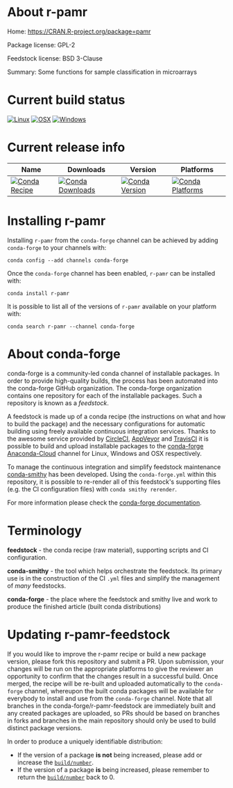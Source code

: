 About r-pamr
============

Home: https://CRAN.R-project.org/package=pamr

Package license: GPL-2

Feedstock license: BSD 3-Clause

Summary: Some functions for sample classification in microarrays



Current build status
====================

[![Linux](https://img.shields.io/circleci/project/github/conda-forge/r-pamr-feedstock/master.svg?label=Linux)](https://circleci.com/gh/conda-forge/r-pamr-feedstock)
[![OSX](https://img.shields.io/travis/conda-forge/r-pamr-feedstock/master.svg?label=macOS)](https://travis-ci.org/conda-forge/r-pamr-feedstock)
[![Windows](https://img.shields.io/appveyor/ci/conda-forge/r-pamr-feedstock/master.svg?label=Windows)](https://ci.appveyor.com/project/conda-forge/r-pamr-feedstock/branch/master)

Current release info
====================

| Name | Downloads | Version | Platforms |
| --- | --- | --- | --- |
| [![Conda Recipe](https://img.shields.io/badge/recipe-r--pamr-green.svg)](https://anaconda.org/conda-forge/r-pamr) | [![Conda Downloads](https://img.shields.io/conda/dn/conda-forge/r-pamr.svg)](https://anaconda.org/conda-forge/r-pamr) | [![Conda Version](https://img.shields.io/conda/vn/conda-forge/r-pamr.svg)](https://anaconda.org/conda-forge/r-pamr) | [![Conda Platforms](https://img.shields.io/conda/pn/conda-forge/r-pamr.svg)](https://anaconda.org/conda-forge/r-pamr) |

Installing r-pamr
=================

Installing `r-pamr` from the `conda-forge` channel can be achieved by adding `conda-forge` to your channels with:

```
conda config --add channels conda-forge
```

Once the `conda-forge` channel has been enabled, `r-pamr` can be installed with:

```
conda install r-pamr
```

It is possible to list all of the versions of `r-pamr` available on your platform with:

```
conda search r-pamr --channel conda-forge
```


About conda-forge
=================

conda-forge is a community-led conda channel of installable packages.
In order to provide high-quality builds, the process has been automated into the
conda-forge GitHub organization. The conda-forge organization contains one repository
for each of the installable packages. Such a repository is known as a *feedstock*.

A feedstock is made up of a conda recipe (the instructions on what and how to build
the package) and the necessary configurations for automatic building using freely
available continuous integration services. Thanks to the awesome service provided by
[CircleCI](https://circleci.com/), [AppVeyor](http://www.appveyor.com/)
and [TravisCI](https://travis-ci.org/) it is possible to build and upload installable
packages to the [conda-forge](https://anaconda.org/conda-forge)
[Anaconda-Cloud](http://docs.anaconda.org/) channel for Linux, Windows and OSX respectively.

To manage the continuous integration and simplify feedstock maintenance
[conda-smithy](http://github.com/conda-forge/conda-smithy) has been developed.
Using the ``conda-forge.yml`` within this repository, it is possible to re-render all of
this feedstock's supporting files (e.g. the CI configuration files) with ``conda smithy rerender``.

For more information please check the [conda-forge documentation](https://conda-forge.org/docs/).

Terminology
===========

**feedstock** - the conda recipe (raw material), supporting scripts and CI configuration.

**conda-smithy** - the tool which helps orchestrate the feedstock.
                   Its primary use is in the construction of the CI ``.yml`` files
                   and simplify the management of *many* feedstocks.

**conda-forge** - the place where the feedstock and smithy live and work to
                  produce the finished article (built conda distributions)


Updating r-pamr-feedstock
=========================

If you would like to improve the r-pamr recipe or build a new
package version, please fork this repository and submit a PR. Upon submission,
your changes will be run on the appropriate platforms to give the reviewer an
opportunity to confirm that the changes result in a successful build. Once
merged, the recipe will be re-built and uploaded automatically to the
`conda-forge` channel, whereupon the built conda packages will be available for
everybody to install and use from the `conda-forge` channel.
Note that all branches in the conda-forge/r-pamr-feedstock are
immediately built and any created packages are uploaded, so PRs should be based
on branches in forks and branches in the main repository should only be used to
build distinct package versions.

In order to produce a uniquely identifiable distribution:
 * If the version of a package **is not** being increased, please add or increase
   the [``build/number``](http://conda.pydata.org/docs/building/meta-yaml.html#build-number-and-string).
 * If the version of a package **is** being increased, please remember to return
   the [``build/number``](http://conda.pydata.org/docs/building/meta-yaml.html#build-number-and-string)
   back to 0.